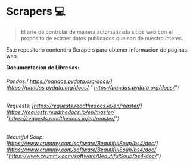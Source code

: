 # Scrapers 💻
> El arte de controlar de manera automatizada sitios web con el propósito de extraer datos publicados que son de nuestro interés. 

Este repositorio contendra Scrapers para obtener informacion de paginas web.

**Documentacion de Librerias:**
###### Pandas:[ https://pandas.pydata.org/docs/](https://pandas.pydata.org/docs/ " https://pandas.pydata.org/docs/")
###### Requests:  [https://requests.readthedocs.io/en/master/](https://requests.readthedocs.io/en/master/ "https://requests.readthedocs.io/en/master/")
###### Beautiful Soup: [https://www.crummy.com/software/BeautifulSoup/bs4/doc/](https://www.crummy.com/software/BeautifulSoup/bs4/doc/ "https://www.crummy.com/software/BeautifulSoup/bs4/doc/")
